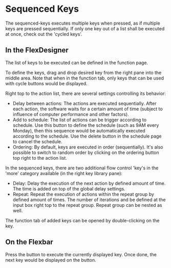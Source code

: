 # Sequenced Keys

The sequenced-keys executes multiple keys when pressed, as if multiple keys are pressed sequentially. If only one key out of a list shall be executed at once, check out the 'cycled keys'.

## In the FlexDesigner

The list of keys to be executed can be defined in the function page.

To define the keys, drag and drop desired key from the right pane into the middle area. Note that when in the function tab, only keys that can be used with cycle buttons would be displayed.

Right top to the action list, there are several settings controlling its behavior:

- Delay between actions: The actions are executed sequentially. After each action, the software waits for a certain amount of time (subject to influence of computer performance and other factors).
- Add to schedule: The list of actions can be trigger according to schedule. Use this button to define the schedule (such as 9AM every Monday), then this sequence would be automatically executed according to the schedule. Use the delete button in the schedule page to cancel the schedule.
- Ordering: By default, keys are executed in order (sequentially). It's also possible to switch to random order by clicking on the ordering button top right to the action list.

In the sequenced keys, there are two additional flow control 'key's in the 'more' category available (in the right key library pane):

- Delay: Delay the execution of the next action by defined amount of time. The time is added on top of the global delay settings.
- Repeat: Repeat the execution of actions within the repeat group by defined amount of times. The number of iterations and be defined at the input box right top to the repeat group. Repeat group can be nested as well.

The function tab of added keys can be opened by double-clicking on the key.

## On the Flexbar

Press the button to execute the currently displayed key. Once done, the next key would be displayed on the button.
